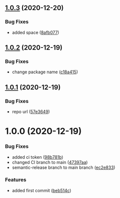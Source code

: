 ## [1.0.3](https://github.com/abdelrahmanahmed/semantic-release-demo/compare/v1.0.2...v1.0.3) (2020-12-20)


### Bug Fixes

* added space ([8afb077](https://github.com/abdelrahmanahmed/semantic-release-demo/commit/8afb077a0d837f37a8b94a79560be9f7a5ac1ac9))

## [1.0.2](https://github.com/abdelrahmanahmed/semantic-release-demo/compare/v1.0.1...v1.0.2) (2020-12-19)


### Bug Fixes

* change package name ([c18a415](https://github.com/abdelrahmanahmed/semantic-release-demo/commit/c18a4153288cd18c96bf116ac9a07884200474cb))

## [1.0.1](https://github.com/abdelrahmanahmed/semantic-release-demo/compare/v1.0.0...v1.0.1) (2020-12-19)


### Bug Fixes

* repo url ([57e3649](https://github.com/abdelrahmanahmed/semantic-release-demo/commit/57e36498cdea04e69ad2231d42fc345f48e38a5e))

# 1.0.0 (2020-12-19)


### Bug Fixes

* added ci token ([98b781b](https://github.com/abdelrahmanahmed/semantic-release-demo/commit/98b781b1f368b98c75f0fe8956da9b5cc9386eac))
* changed CI branch to main ([47397aa](https://github.com/abdelrahmanahmed/semantic-release-demo/commit/47397aaf449810d95b20359a5577982ce58677ab))
* semantic-release branch to main branch ([ec2e833](https://github.com/abdelrahmanahmed/semantic-release-demo/commit/ec2e83355ee078983495aba563c7e825cefa1255))


### Features

* added first commit ([beb514c](https://github.com/abdelrahmanahmed/semantic-release-demo/commit/beb514c4ee4e7529324f81a35fa331218c1bbe4c))
